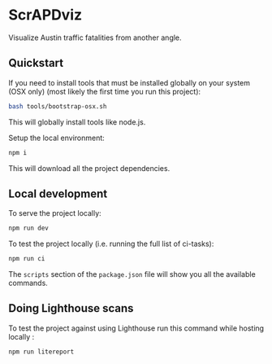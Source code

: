 # ScrAPDviz

Visualize Austin traffic fatalities from another angle.

## Quickstart

If you need to install tools that must be installed globally on your system (OSX only)
(most likely the first time you run this project):
```bash
bash tools/bootstrap-osx.sh
```

This will globally install tools like node.js.

Setup the local environment:
```bash
npm i
```

This will download all the project dependencies.

## Local development

To serve the project locally:
```bash
npm run dev
```

To test the project locally (i.e. running the full list of ci-tasks):
```bash
npm run ci
```
The `scripts` section of the `package.json` file will show you all the available commands.

## Doing Lighthouse scans

To test the project against using Lighthouse run this command while hosting locally :
```
npm run litereport
```

